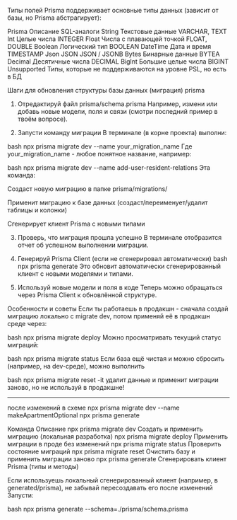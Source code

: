 Типы полей
Prisma поддерживает основные типы данных (зависит от базы, но Prisma абстрагирует):

Prisma	Описание	SQL-аналоги
String	Текстовые данные	VARCHAR, TEXT
Int	Целые числа	INTEGER
Float	Числа с плавающей точкой	FLOAT, DOUBLE
Boolean	Логический тип	BOOLEAN
DateTime	Дата и время	TIMESTAMP
Json	JSON	JSON / JSONB
Bytes	Бинарные данные	BYTEA
Decimal	Десятичные числа	DECIMAL
BigInt	Большие целые числа	BIGINT
Unsupported	Типы, которые не поддерживаются на уровне PSL, но есть в БД	


Шаги для обновления структуры базы данных (миграция) prisma


1. Отредактируй файл prisma/schema.prisma
Например, измени или добавь новые модели, поля и связи (смотри последний пример в твоём вопросе).

2. Запусти команду миграции
В терминале (в корне проекта) выполни:

bash
npx prisma migrate dev --name your_migration_name
Где your_migration_name - любое понятное название, например:

bash
npx prisma migrate dev --name add-user-resident-relations
Эта команда:

Создаст новую миграцию в папке prisma/migrations/

Применит миграцию к базе данных (создаст/переименует/удалит таблицы и колонки)

Сгенерирует клиент Prisma с новыми типами

3. Проверь, что миграция прошла успешно
В терминале отобразится отчет об успешном выполнении миграции.

4. Генерируй Prisma Client (если не сгенерировал автоматически)
bash
npx prisma generate
Это обновит автоматически сгенерированный клиент с новыми моделями и типами.

5. Используй новые модели и поля в коде
Теперь можно обращаться через Prisma Client к обновлённой структуре.

Особенности и советы
Если ты работаешь в продакшн - сначала создай миграцию локально с migrate dev, потом применяй её в продакшн среде через:

bash
npx prisma migrate deploy
Можно просматривать текущий статус миграций:

bash
npx prisma migrate status
Если база ещё чистая и можно сбросить (например, на dev-среде), можно выполнить

bash
npx prisma migrate reset
-it удалит данные и применит миграции заново, но не используй в продакшне!




----------------------------------------------------------------------------------------
после изменений в схеме
npx prisma migrate dev --name makeApartmentOptional
npx prisma generate



Команда	Описание
npx prisma migrate dev	Создать и применить миграцию (локальная разработка)
npx prisma migrate deploy	Применить миграции в проде без изменений
npx prisma migrate status	Проверить состояние миграций
npx prisma migrate reset	Очистить базу и применить миграции заново
npx prisma generate	Сгенерировать клиент Prisma (типы и методы)


Если используешь локальный сгенерированный клиент (например, в generated/prisma), не забывай пересоздавать его после изменений
Запусти:

bash
npx prisma generate --schema=./prisma/schema.prisma